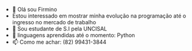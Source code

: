 - 👋 Olá sou Firmino
-  Estou interessado em mostrar minha evolução na programação até o ingresso no mercado de trabalho
- 🌱 Sou estudante de S.I pela UNCISAL
- 💞️ linguagens aprendidas até o momento: Python
- 📫 Como me achar: (82) 99431-3844

<!---
Fiirmino/Fiirmino is a ✨ special ✨ repository because its `README.md` (this file) appears on your GitHub profile.
You can click the Preview link to take a look at your changes.
--->
